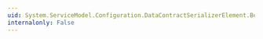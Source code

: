 ```yaml
---
uid: System.ServiceModel.Configuration.DataContractSerializerElement.BehaviorType
internalonly: False
---
```

